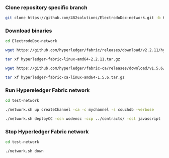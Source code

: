 ### Clone repository specific branch
```bash
git clone https://github.com/482solutions/ElectrodoDoc-network.git -b HLF_v_2_2_11 --single-branch
```

### Download binaries
```bash
cd ElectrodoDoc-network

wget https://github.com/hyperledger/fabric/releases/download/v2.2.11/hyperledger-fabric-linux-amd64-2.2.11.tar.gz

tar xf hyperledger-fabric-linux-amd64-2.2.11.tar.gz 

wget https://github.com/hyperledger/fabric-ca/releases/download/v1.5.6/hyperledger-fabric-ca-linux-amd64-1.5.6.tar.gz

tar xf hyperledger-fabric-ca-linux-amd64-1.5.6.tar.gz

```
### Run Hypereledger Fabric network
```bash
cd test-network

./network.sh up createChannel -ca -c mychannel -s couchdb -verbose

./network.sh deployCC -ccn wodencc -ccp ../contracts/ -ccl javascript
```

### Stop Hyperledger Fabric network
```bash
cd test-network

./network.sh down
```
